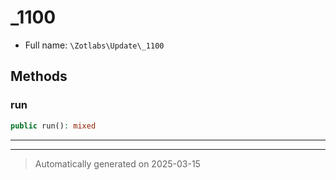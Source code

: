 
# _1100





* Full name: `\Zotlabs\Update\_1100`




## Methods


### run



```php
public run(): mixed
```












***


***
> Automatically generated on 2025-03-15
